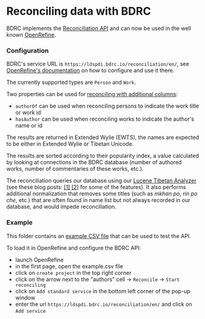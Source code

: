 # Reconciling data with BDRC

BDRC implements the [Reconciliation API](https://reconciliation-api.github.io/specs/0.1/) and can now be used in the well known [OpenRefine](https://openrefine.org/).

### Configuration

BDRC's service URL is `https://ldspdi.bdrc.io/reconciliation/en/`, see [OpenRefine's documentation](https://openrefine.org/docs/manual/reconciling) on how to configure and use it there.

The currently supported types are `Person` and `Work`.

Two properties can be used for [reconciling with additional columns](https://openrefine.org/docs/manual/reconciling#reconciling-with-additional-columns):
- `authorOf` can be used when reconciling persons to indicate the work title or work id
- `hasAuthor` can be used when reconciling works to indicate the author's name or id

The results are returned in Extended Wylie (EWTS), the names are expected to be either in Extended Wylie or Tibetan Unicode.

The results are sorted according to their popularity index, a value calculated by looking at connections in the BDRC database (number of authored works, number of commentaries of these works, etc.).

The reconciliation queries our database using our [Lucene Tibetan Analyzer](https://github.com/buda-base/lucene-bo/) (see these blog posts: [[1]](https://www.bdrc.io/blog/2014/05/02/tibetan-search-enhancements/) [[2]](https://www.bdrc.io/blog/2021/01/26/tibetan-search-enhancements-part-2/) for some of the features). It also performs additional normalization that removes some titles (such as *mkhan po*, *rin po che*, etc.) that are often found in name list but not always recorded in our database, and would impede reconciliation.

### Example

This folder contains an [example CSV file](example.csv) that can be used to test the API.

To load it in OpenRefine and configure the BDRC API:
- launch OpenRefine
- in the first page, open the example.csv file
- click on `create project` in the top right corner
- click on the arrow next to the "authors" cell -> `Reconcile` -> `Start reconciling`
- click on `Add standard service` in the bottom left corner of the pop-up window
- enter the url `https://ldspdi.bdrc.io/reconciliation/en/` and click on `Add service`
